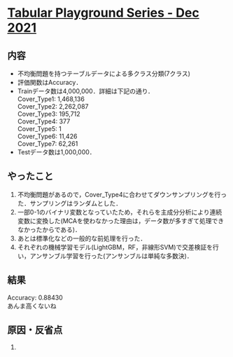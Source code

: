 # [Tabular Playground Series - Dec 2021](https://www.kaggle.com/c/tabular-playground-series-dec-2021)
## 内容
- 不均衡問題を持つテーブルデータによる多クラス分類(7クラス)  
- 評価関数はAccuracy．
- Trainデータ数は4,000,000．詳細は下記の通り．  
    Cover_Type1: 1,468,136  
    Cover_Type2: 2,262,087  
    Cover_Type3: 195,712  
    Cover_Type4: 377  
    Cover_Type5: 1  
    Cover_Type6: 11,426  
    Cover_Type7: 62,261  
- Testデータ数は1,000,000．

## やったこと
1. 不均衡問題があるので，Cover_Type4に合わせてダウンサンプリングを行った．サンプリングはランダムとした．
1. 一部0-1のバイナリ変数となっていたため，それらを主成分分析により連続変数に変換した(MCAを使わなかった理由は，データ数が多すぎて処理できなかったからである)．
1. あとは標準化などの一般的な前処理を行った．
1. それぞれの機械学習モデル(LightGBM，RF，非線形SVM)で交差検証を行い，アンサンブル学習を行った(アンサンブルは単純な多数決)．

## 結果
Accuracy: 0.88430  
あんま高くないね  

## 原因・反省点
1. 
